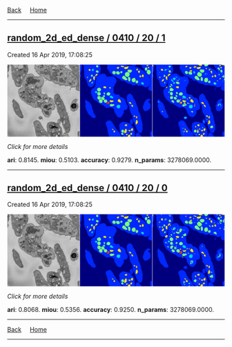 
[Back](..)&nbsp;&nbsp;&nbsp;&nbsp;&nbsp;[Home](https://leapmanlab.github.io/snapshots)

---

<div class="summary"><a href="1"><h2>random_2d_ed_dense / 0410 / 20 / 1</h2></a><p>Created 16 Apr 2019, 17:08:25
</p><a href="1"><img src="1/media/summary.png" align="center"></a><p>
<i>Click for more details</i>
</p></div>

**ari**: 0.8145. **miou**: 0.5103. **accuracy**: 0.9279. **n_params**: 3278069.0000. 

---

<div class="summary"><a href="0"><h2>random_2d_ed_dense / 0410 / 20 / 0</h2></a><p>Created 16 Apr 2019, 17:08:25
</p><a href="0"><img src="0/media/summary.png" align="center"></a><p>
<i>Click for more details</i>
</p></div>

**ari**: 0.8068. **miou**: 0.5356. **accuracy**: 0.9250. **n_params**: 3278069.0000. 

---

[Back](..)&nbsp;&nbsp;&nbsp;&nbsp;&nbsp;[Home](https://leapmanlab.github.io/snapshots)

---